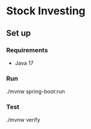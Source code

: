 # Stock Investing

## Set up

### Requirements
* Java 17

### Run
./mvnw spring-boot:run

### Test
./mvnw verify
